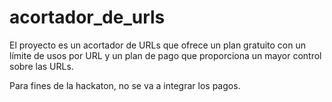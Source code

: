 # acortador_de_urls

El proyecto es un acortador de URLs que ofrece un plan gratuito con un límite de usos por URL y un plan de pago que proporciona un mayor control sobre las URLs.

Para fines de la hackaton, no se va a integrar los pagos.
